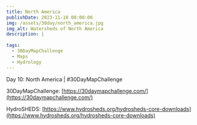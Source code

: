 ```yaml
---
title: North America
publishDate: 2023-11-10 00:00:00
img: /assets/30day/north_america.jpg
img_alt: Watersheds of North America
description: |
  
tags:
  - 30DayMapChallenge
  - Maps
  - Hydrology
---
```


Day 10: North America | #30DayMapChallenge

30DayMapChallenge:  [https://30daymapchallenge.com/](https://30daymapchallenge.com/)

HydroSHEDS:  [https://www.hydrosheds.org/hydrosheds-core-downloads](https://www.hydrosheds.org/hydrosheds-core-downloads)